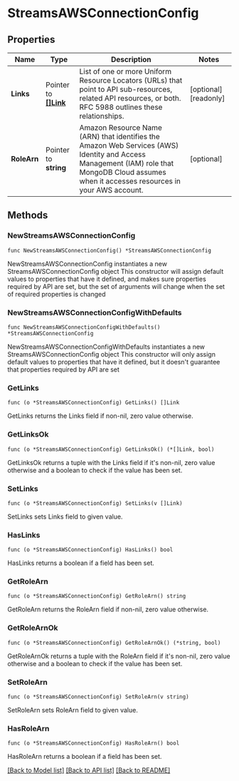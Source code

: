 # StreamsAWSConnectionConfig

## Properties

Name | Type | Description | Notes
------------ | ------------- | ------------- | -------------
**Links** | Pointer to [**[]Link**](Link.md) | List of one or more Uniform Resource Locators (URLs) that point to API sub-resources, related API resources, or both. RFC 5988 outlines these relationships. | [optional] [readonly] 
**RoleArn** | Pointer to **string** | Amazon Resource Name (ARN) that identifies the Amazon Web Services (AWS) Identity and Access Management (IAM) role that MongoDB Cloud assumes when it accesses resources in your AWS account. | [optional] 

## Methods

### NewStreamsAWSConnectionConfig

`func NewStreamsAWSConnectionConfig() *StreamsAWSConnectionConfig`

NewStreamsAWSConnectionConfig instantiates a new StreamsAWSConnectionConfig object
This constructor will assign default values to properties that have it defined,
and makes sure properties required by API are set, but the set of arguments
will change when the set of required properties is changed

### NewStreamsAWSConnectionConfigWithDefaults

`func NewStreamsAWSConnectionConfigWithDefaults() *StreamsAWSConnectionConfig`

NewStreamsAWSConnectionConfigWithDefaults instantiates a new StreamsAWSConnectionConfig object
This constructor will only assign default values to properties that have it defined,
but it doesn't guarantee that properties required by API are set

### GetLinks

`func (o *StreamsAWSConnectionConfig) GetLinks() []Link`

GetLinks returns the Links field if non-nil, zero value otherwise.

### GetLinksOk

`func (o *StreamsAWSConnectionConfig) GetLinksOk() (*[]Link, bool)`

GetLinksOk returns a tuple with the Links field if it's non-nil, zero value otherwise
and a boolean to check if the value has been set.

### SetLinks

`func (o *StreamsAWSConnectionConfig) SetLinks(v []Link)`

SetLinks sets Links field to given value.

### HasLinks

`func (o *StreamsAWSConnectionConfig) HasLinks() bool`

HasLinks returns a boolean if a field has been set.
### GetRoleArn

`func (o *StreamsAWSConnectionConfig) GetRoleArn() string`

GetRoleArn returns the RoleArn field if non-nil, zero value otherwise.

### GetRoleArnOk

`func (o *StreamsAWSConnectionConfig) GetRoleArnOk() (*string, bool)`

GetRoleArnOk returns a tuple with the RoleArn field if it's non-nil, zero value otherwise
and a boolean to check if the value has been set.

### SetRoleArn

`func (o *StreamsAWSConnectionConfig) SetRoleArn(v string)`

SetRoleArn sets RoleArn field to given value.

### HasRoleArn

`func (o *StreamsAWSConnectionConfig) HasRoleArn() bool`

HasRoleArn returns a boolean if a field has been set.

[[Back to Model list]](../README.md#documentation-for-models) [[Back to API list]](../README.md#documentation-for-api-endpoints) [[Back to README]](../README.md)


